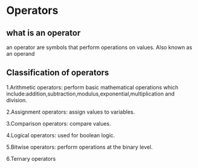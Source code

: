 # Operators
## what is an operator
<p>
an operator are symbols that perform operations on values.
Also known as an operand
<p>

## Classification of operators
1.Arithmetic operators: perform basic mathematical operations which include:addition,subtraction,modulus,exponential,multiplication and division.

2.Assignment operators: assign values to variables.

3.Comparison operators: compare values.

4.Logical operators: used for boolean logic.

5.Bitwise operators: perform operations at the binary level.

6.Ternary operators

